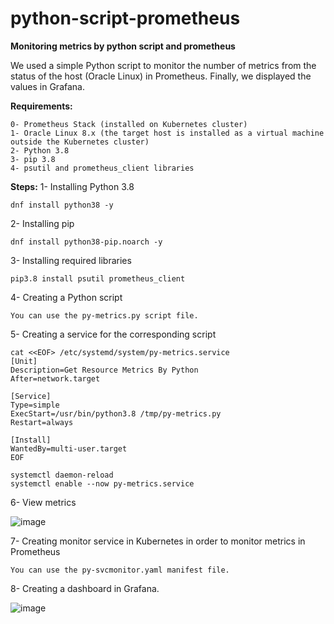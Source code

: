 # python-script-prometheus
**Monitoring metrics by python script and prometheus**

We used a simple Python script to monitor the number of metrics from the status of the host (Oracle Linux) in Prometheus. Finally, we displayed the values in Grafana.


**Requirements:**
```
0- Prometheus Stack (installed on Kubernetes cluster)
1- Oracle Linux 8.x (the target host is installed as a virtual machine outside the Kubernetes cluster)
2- Python 3.8
3- pip 3.8
4- psutil and prometheus_client libraries
```
**Steps:**
1- Installing Python 3.8
```
dnf install python38 -y
```
2- Installing pip
```
dnf install python38-pip.noarch -y
```
3- Installing required libraries
```
pip3.8 install psutil prometheus_client
```
4- Creating a Python script
```
You can use the py-metrics.py script file. 
```
5- Creating a service for the corresponding script
```
cat <<EOF> /etc/systemd/system/py-metrics.service
[Unit]
Description=Get Resource Metrics By Python
After=network.target

[Service]
Type=simple
ExecStart=/usr/bin/python3.8 /tmp/py-metrics.py
Restart=always

[Install]
WantedBy=multi-user.target
EOF

systemctl daemon-reload
systemctl enable --now py-metrics.service

```

6- View metrics

![image](https://github.com/IMAN-NAMJOOYAN/python-script-prometheus/assets/16554389/b02ff2af-db4e-4446-bb61-f65d9b9e2054)



7- Creating monitor service in Kubernetes in order to monitor metrics in Prometheus
```
You can use the py-svcmonitor.yaml manifest file. 
```
8- Creating a dashboard in Grafana.

![image](https://github.com/IMAN-NAMJOOYAN/python-script-prometheus/assets/16554389/0bad1d69-5964-437b-bedd-98739267266d)

